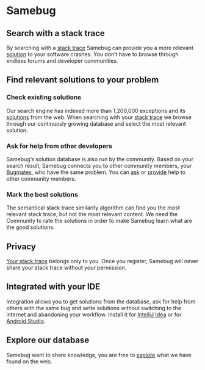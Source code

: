 # Samebug

## Search with a stack trace

By searching with a [stack trace](stacktrace.md) Samebug can provide you a
more relevant [solution](solutions.md)
to your software crashes. You don’t have to browse through endless forums
and developer communities.

## Find relevant solutions to your problem

### Check existing solutions

Our search engine has indexed more than 1,200,000 exceptions and its [solutions](solutions.md)
from the web. When searching with your [stack trace](stacktrace.md) we browse through our
continuosly growing database and select the most relevant solution.

### Ask for help from other developers

Samebug’s solution database is also run by the community. Based on your search result,
Samebug connects you to other community members, your [Bugmates](bugmates.md), who have
the same problem. You can [ask](help-request.md) or [provide](write-tip.md)
help to other community members.

### Mark the best solutions

The semantical stack trace similarity algorithm can find you the most relevant stack trace, but
not the most relevant content. We need the Community to rate the solutions in order to make
Samebug learn what are the good solutions.

## Privacy

[Your stack trace](privacy.md) belongs only to you. Once you register, Samebug will never
share your stack trace without your permission.

## Integrated with your IDE

Integration allows you to get solutions from the database, ask for help from
others with the same bug and write solutions without switching to the internet
and abandoning your workflow. Install it for [IntelliJ Idea](integration/intellij-idea/install.md)
or for [Android Studio](integration/android-studio/install.md).

## Explore our database

Samebug want to share knowledge, you are free to [explore](explore.md) what we have found on the web.
